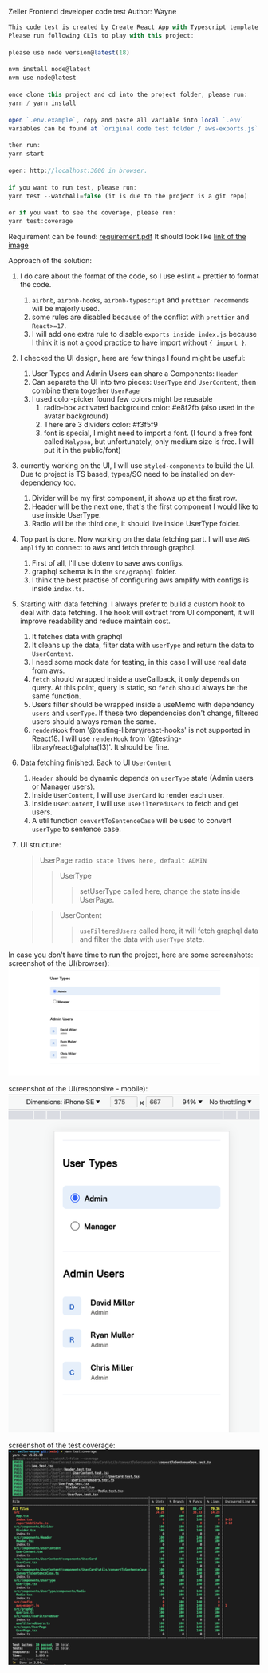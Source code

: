 Zeller Frontend developer code test
Author: Wayne

```javascript
This code test is created by Create React App with Typescript template.
Please run following CLIs to play with this project:

please use node version@latest(18)

nvm install node@latest
nvm use node@latest

once clone this project and cd into the project folder, please run:
yarn / yarn install 

open `.env.example`, copy and paste all variable into local `.env`
variables can be found at `original code test folder / aws-exports.js`

then run:
yarn start

open: http://localhost:3000 in browser.

if you want to run test, please run:
yarn test --watchAll=false (it is due to the project is a git repo)

or if you want to see the coverage, please run:
yarn test:coverage

```

Requirement can be found: [requirement.pdf](./assets/Frontend-Coding-Challenge.pdf)
It should look like [link of the image](./assets/zeller-customers-design.png)

Approach of the solution:
1. I do care about the format of the code, so I use eslint + prettier to format the code.
   1. `airbnb`, `airbnb-hooks`, `airbnb-typescript` and `prettier recommends` will be majorly used.
   2. some rules are disabled because of the conflict with `prettier` and `React>=17`.
   3. I will add one extra rule to disable `exports inside index.js` because I think it is not a good practice to have import without `{ import }`.
2. I checked the UI design, here are few things I found might be useful:
   1. User Types and Admin Users can share a Components: `Header`
   2. Can separate the UI into two pieces: `UserType` and `UserContent`, then combine them together `UserPage`
   3. I used color-picker found few colors might be reusable
      1. radio-box activated background color: #e8f2fb (also used in the avatar background)
      2. There are 3 dividers color: #f3f5f9
      3. font is special, I might need to import a font. (I found a free font called `Kalypsa`, but unfortunately, only medium size is free. I will put it in the public/font)
3. currently working on the UI, I will use `styled-components` to build the UI. Due to project is TS based, types/SC need to be installed on dev-dependency too.
   1. Divider will be my first component, it shows up at the first row.
   2. Header will be the next one, that's the first component I would like to use inside UserType.
   3. Radio will be the third one, it should live inside UserType folder.
4. Top part is done. Now working on the data fetching part. I will use `AWS amplify` to connect to aws and fetch through graphql.
   1. First of all, I'll use dotenv to save aws configs.
   2. graphql schema is in the `src/graphql` folder.
   3. I think the best practise of configuring aws amplify with configs is inside `index.ts`.
5. Starting with data fetching. I always prefer to build a custom hook to deal with data fetching. The hook will extract from UI component, it will improve readability and reduce maintain cost.
   1. It fetches data with graphql
   2. It cleans up the data, filter data with `userType` and return the data to `UserContent`.
   3. I need some mock data for testing, in this case I will use real data from aws.
   4. `fetch` should wrapped inside a useCallback, it only depends on query. At this point, query is static, so `fetch` should always be the same function.
   5. Users filter should be wrapped inside a useMemo with dependency `users` and `userType`. If these two dependencies don't change, filtered users should always reman the same.
   6. `renderHook` from '@testing-library/react-hooks' is not supported in React18. I will use `renderHook` from '@testing-library/react@alpha(13)'. It should be fine.
6. Data fetching finished. Back to UI `UserContent`
   1. `Header` should be dynamic depends on `userType` state (Admin users or Manager users).
   2. Inside `UserContent`, I will use `UserCard` to render each user.
   3. Inside `UserContent`, I will use `useFilteredUsers` to fetch and get users.
   4. A util function `convertToSentenceCase` will be used to convert `userType` to sentence case.
7. UI structure:
   >UserPage
   >`radio state lives here, default ADMIN`
      >> UserType
      >>> setUserType called here, change the state inside UserPage.

      >> UserContent
      >>> `useFilteredUsers` called here, it will fetch graphql data and filter the data with `userType` state.


In case you don't have time to run the project, here are some screenshots:
screenshot of the UI(browser):
![screenshot of the UI(browser)](./assets/screenshots/browser-UI.png)

screenshot of the UI(responsive - mobile):
![screenshot of the UI(responsive - mobile)](./assets/screenshots/responsive-mobile-UI.png)

screenshot of the test coverage:
![test coverage](./assets/screenshots/test-coverage.png)

